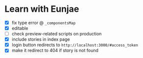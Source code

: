 # Learn with Eunjae

- [x] fix type error @ `_componentsMap`
- [x] editable
- [ ] check preview-related scripts on production
- [x] include stories in index page
- [x] login button redirects to `http://localhost:3000/#access_token`
- [x] make it redirect to 404 if story is not found
